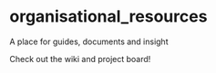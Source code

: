 # organisational_resources
A place for guides, documents and insight

Check out the wiki and project board!
